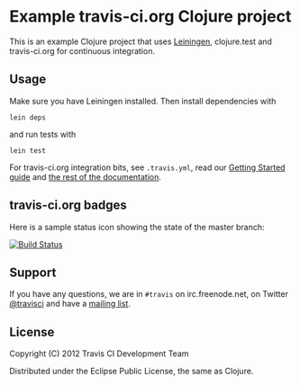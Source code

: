 # Example travis-ci.org Clojure project

This is an example Clojure project that uses [Leiningen](https://github.com/technomancy/leiningen), clojure.test and
travis-ci.org for continuous integration.

## Usage

Make sure you have Leiningen installed. Then install dependencies with

    lein deps

and run tests with

    lein test

For travis-ci.org integration bits, see `.travis.yml`, read our [Getting Started guide]() and [the rest of the documentation]().


## travis-ci.org badges

Here is a sample status icon showing the state of the master branch:

[![Build Status](https://secure.travis-ci.org/travis-ci/travis-ci-clojure-example.png?branch=master)](http://travis-ci.org/travis-ci/travis-ci-clojure-example)


## Support

If you have any questions, we are in `#travis` on irc.freenode.net, on Twitter [@travisci](http://twitter.com/travisci) and have a [mailing list](https://groups.google.com/forum/#!forum/travis-ci).


## License

Copyright (C) 2012 Travis CI Development Team

Distributed under the Eclipse Public License, the same as Clojure.
